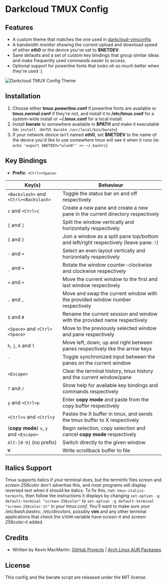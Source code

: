 # Darkcloud TMUX Config

## Features ##

* A custom theme that matches the one used in [darkcloud-vimconfig](https://github.com/prurigro/darkcloud-vimconfig).
* A bandwidth monitor showing the current upload and download speed of either **eth0** or the device you've set to **$NETDEV**.
* Sane defaults and a set of custom key bindings that group similar ideas and make frequently used commands easier to access.
* Optional support for powerline fonts that looks oh so much better when they're used :).

![Darkcloud TMUX Config Theme](http://i.imgur.com/Ps3XmMc.png)

## Installation ##

1. Choose either **tmux.powerline.conf** if powerline fonts are available or **tmux.normal.conf** if they're not, and install it to __/etc/tmux.conf__ for a system-wide install or __~/.tmux.conf__ for a local install.
2. Install **bwrate** to somewhere available in **$PATH** and make it executable (ie: `install -Dm755 bwrate /usr/local/bin/bwrate`)
3. If your network device isn't named **eth0**, set **$NETDEV** to the name of the device you'd like to use somewhere tmux will see it when it runs (ie: `echo 'export $NETDEV="wlan0"' >> ~/.bashrc`)

## Key Bindings ##

* **Prefix**: `<Ctrl><Space>`

| Key(s)                                  | Behaviour                                                                              |
|-----------------------------------------|----------------------------------------------------------------------------------------|
| `<Backslash>` and `<Ctrl><Backslash>`   | Toggle the status bar on and off respectively                                          |
| `c` and `<Ctrl>c`                       | Create a new pane and create a new pane in the current directory respectively          |
| `[` and `]`                             | Split the window vertically and horizontally respectively                              |
| `{` and `}`                             | Join a window as a split pane top/bottom and left/right respectively (leave pane: `!`) |
| `-` and `=`                             | Select an even layout vertically and horizontally respectively                         |
| `_` and `+`                             | Rotate the window counter-clockwise and clockwise respectively                                             |
| `<` and `>`                             | Move the current window to the first and last window respectively                      |
| `.` and `,`                             | Move and swap the current window with the provided window number respectively          |
| `$` and `#`                             | Rename the current session and window with the provided name respectively              |
| `<Space>` and `<Ctrl><Space>`           | Move to the previously selected window and pane respectively                           |
| `h`, `j`, `k` and `l`                   | Move left, down, up and right between panes respectively like the arrow keys           |
| `` ` ``                                 | Toggle synchronized input between the panes on the current window                      |
| `<Escape>`                              | Clear the terminal history, tmux history and the current window/pane                   |
| `?` and `/`                             | Show help for available key bindings and commands respectively                         |
| `y` and `<Ctrl>p`                       | Enter __copy mode__ and paste from the copy buffer respectively                        |
| `<Ctrl>v` and `<Ctrl>y`                 | Pastes the X buffer in tmux, and sends the tmux buffer to X respectively               |
| (**copy mode**) `v`, `y` and `<Escape>` | Begin selection, copy selection and cancel **copy mode** respectively                  |
| `Alt-[0-9]` (no prefix)                 | Switch directly to the given window                                                    |
| `W`                                     | Write scrollback buffer to file                                                        |

## Italics Support ##

Tmux supports italics if your terminal does, but the terminfo files _screen_ and _screen-256color_ don't advertise this, and most programs will display reversed text when it should be italics. To fix this, run: `tmux-italics-terminfo`, then follow the instructions it displays by changing `set-option -g default-terminal "screen-256color"` to `set-option -g default-terminal "screen-256color-it"` in your _tmux.conf_. You'll want to make sure your _/etc/bash.bashrc_, _/etc/dircolors_, possibly **vim** and any other terminal applications that check the `$TERM` variable have _screen-it_ and _screen-256color-it_ added.

## Credits ##

* Written by Kevin MacMartin: [GitHub Projects](https://github.com/prurigro) | [Arch Linux AUR Packages](https://aur.archlinux.org/packages/?SeB=m&K=prurigro)

## License ##
This config and the bwrate script are released under the MIT license.
